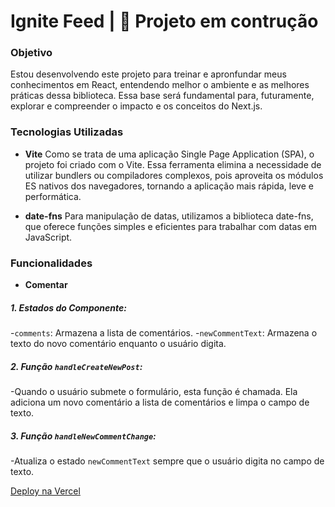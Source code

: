 # Ignite Feed | 🚧 Projeto em contrução

### Objetivo

Estou desenvolvendo este projeto para treinar e apronfundar meus conhecimentos em React, entendendo melhor o ambiente e as melhores práticas dessa biblioteca. Essa base será fundamental para, futuramente, explorar e compreender o impacto e os conceitos do Next.js.

### Tecnologias Utilizadas

- **Vite**
  Como se trata de uma aplicação Single Page Application (SPA), o projeto foi criado com o Vite. Essa ferramenta elimina a necessidade de utilizar bundlers ou compiladores complexos, pois aproveita os módulos ES nativos dos navegadores, tornando a aplicação mais rápida, leve e performática.

- **date-fns**
  Para manipulação de datas, utilizamos a biblioteca date-fns, que oferece funções simples e eficientes para trabalhar com datas em JavaScript.

### Funcionalidades

- **Comentar**

##### 1. Estados do Componente:

-`comments`: Armazena a lista de comentários. -`newCommentText`: Armazena o texto do novo comentário enquanto o usuário digita.

##### 2. Função `handleCreateNewPost`:

-Quando o usuário submete o formulário, esta função é chamada. Ela adiciona um novo comentário a lista de comentários e limpa o campo de texto.

##### 3. Função `handleNewCommentChange`:

-Atualiza o estado `newCommentText` sempre que o usuário digita no campo de texto.

[Deploy na Vercel](https://ignite-feed-six-opal.vercel.app/)
